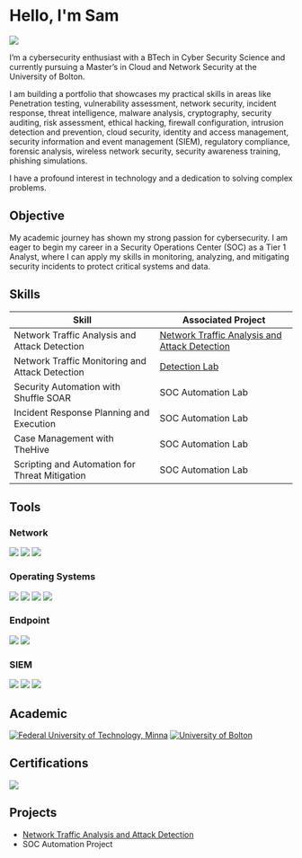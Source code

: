 # Hello, I'm Sam
<a href="[https://linkedin.com](https://www.linkedin.com/in/toluwase-owononi-a7b7421b2/)"><img src="https://img.shields.io/badge/-LinkedIn-0072b1?&style=for-the-badge&logo=linkedin&logoColor=white" /></a>

I’m a cybersecurity enthusiast with a BTech in Cyber Security Science and currently pursuing a Master’s in Cloud and Network Security at the University of Bolton.

I am building a portfolio that showcases my practical skills in areas like Penetration testing, vulnerability assessment, network security, incident response, threat intelligence, malware analysis, cryptography, security auditing, risk assessment, ethical hacking, firewall configuration, intrusion detection and prevention, cloud security, identity and access management, security information and event management (SIEM), regulatory compliance, forensic analysis, wireless network security, security awareness training, phishing simulations.

I have a profound interest in technology and a dedication to solving complex problems.

## Objective

My academic journey has shown my strong passion for cybersecurity. I am eager to begin my career in a Security Operations Center (SOC) as a Tier 1 Analyst, where I can apply my skills in monitoring, analyzing, and mitigating security incidents to protect critical systems and data.

## Skills


| Skill                                         | Associated Project         |
|-----------------------------------------------|----------------------------|
| Network Traffic Analysis and Attack Detection          | <a href="https://github.com/samowononi/Network-Traffic-Analysis-Unauthorized-Access-and-Data-Exfiltration/tree/main">Network Traffic Analysis and Attack Detection</a>|
| Network Traffic Monitoring and Attack Detection | <a href="https://google.com">Detection Lab</a>|
| Security Automation with Shuffle SOAR         | SOC Automation Lab|
| Incident Response Planning and Execution      | SOC Automation Lab|
| Case Management with TheHive                  | SOC Automation Lab|
| Scripting and Automation for Threat Mitigation | SOC Automation Lab|

## Tools

### Network
<div>
    <img src="https://img.shields.io/badge/Wireshark-005F9E?style=for-the-badge&logo=wireshark&logoColor=white" />
    <img src="https://img.shields.io/badge/Nmap-005F9E?style=for-the-badge&logo=nmap&logoColor=white)" />
    <img src="https://img.shields.io/badge/Snort-005F9E?style=for-the-badge&logo=snort&logoColor=white)" />

</div>

### Operating Systems
<div>
    <img src="https://img.shields.io/badge/Kali%20Linux-557C94?style=for-the-badge&logo=kalilinux&logoColor=white" />
    <img src="https://img.shields.io/badge/Ubuntu-E95420?style=for-the-badge&logo=ubuntu&logoColor=white" />
    <img src="https://img.shields.io/badge/Parrot%20OS-10BB82?style=for-the-badge&logo=linux&logoColor=white" />
    <img src="https://img.shields.io/badge/Windows-0078D6?style=for-the-badge&logo=windows&logoColor=white" />

</div>

### Endpoint
<div>
    <img src="https://img.shields.io/badge/-Microsoft_Defender_for_Endpoint-00A4EF?&style=for-the-badge&logo=Microsoft&logoColor=white" />
    <img src="https://img.shields.io/badge/-Velociraptor-4B275F?&style=for-the-badge&logo=Velociraptor&logoColor=white" />
</div>

### SIEM
<div>
    <img src="https://img.shields.io/badge/-Splunk-000000?&style=for-the-badge&logo=Splunk&logoColor=white" />
    <img src="https://img.shields.io/badge/-Microsoft_Sentinel-0078D4?&style=for-the-badge&logo=Microsoft&logoColor=white" />
    <img src="https://img.shields.io/badge/-Elastic-005571?&style=for-the-badge&logo=Elastic&logoColor=white" />
</div>

## Academic
<div>
    
[![Federal University of Technology, Minna](https://img.shields.io/badge/Federal%20University%20Of%20Technology%20Minna-006747?style=for-the-badge)](https://futminna.edu.ng/)  [![University of Bolton](https://img.shields.io/badge/University%20of%20Bolton-005CAB?style=for-the-badge)](https://www.bolton.ac.uk/)

</div>

## Certifications
<div>

<img src="https://img.shields.io/badge/-Security%2B-FF0000?&style=for-the-badge&logo=CompTIA&logoColor=white" />

</div>

## Projects
-  <a href="https://github.com/samowononi/Network-Traffic-Analysis-Unauthorized-Access-and-Data-Exfiltration/tree/main">Network Traffic Analysis and Attack Detection</a>
- SOC Automation Project
